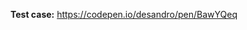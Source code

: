 <!-- Thanks for submitting an issue! All bug reports and problem issues require a **reduced test case**. Create one by forking any one of the CodePen examples from the docs. See guidelines link above. -->

**Test case:** https://codepen.io/desandro/pen/BawYQeq
